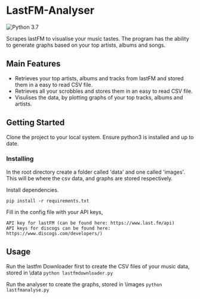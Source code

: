 # LastFM-Analyser
![Python 3.7](https://img.shields.io/badge/python-3.7-blue.svg)

Scrapes lastFM to visualise your music tastes. The program has the ability to generate graphs based on your top artists, albums and songs.

## Main Features

* Retrieves your top artists, albums and tracks from lastFM and stored them in a easy to read CSV file.
* Retrieves all your scrobbles and stores them in an easy to read CSV file.
* Visulises the data, by plotting graphs of your top tracks, albums and artists.

## Getting Started

Clone the project to your local system. Ensure python3 is installed and up to date.

### Installing

In the root directory create a folder called 'data' and one called 'images'. This will be where the csv data, and graphs are stored respectively.

Install dependencies.

```
pip install -r requirements.txt
```

Fill in the config file with your API keys,

```
API key for lastFM (can be found here: https://www.last.fm/api)
API keys for discogs can be found here: https://www.discogs.com/developers/)
```

## Usage

Run the lastfm Downloader first to create the CSV files of your music data, stored in \data
`python lastfmdownloader.py`

Run the analyser to create the graphs, stored in \images
`python lastfmanalyse.py`

